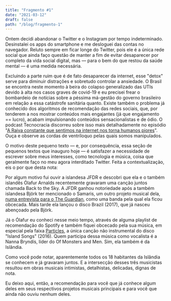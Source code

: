 ```yaml
---
title: "Fragmento #1"
date: "2021-03-12"
draft: false
path: "/blog/fragmento-1"
---
```


Ontem decidi abandonar o Twitter e o Instagram por tempo indeterminado. Desinstalei os apps do smartphone e me desloguei das contas no navegador. Reluto sempre em ficar longe do Twitter, pois ele é a única rede social que ainda faço questão de manter a fim de evitar desaparecer por completo da vida social digital, mas — para o bem do que restou da saúde mental — é uma medida necessária.

Excluindo a parte ruim que é de fato desaparecer da internet, esse "detox" serve para diminuir distrações e sobretudo controlar a ansiedade. O Brasil se encontra neste momento à beira do colapso generalizado das UTIs devido à alta nos casos graves de covid-19 e eu precisei frear o bombardeio de notícias sobre a péssima má-gestão do governo brasileiro em relação a essa catástrofe sanitária quanto. Existe também o problema já conhecido dos algoritmos de recomendação das redes sociais, que, por tenderem a nos mostrar conteúdos mais engajantes (já que engajamento == lucro), acabam impulsionando conteúdos sensacionalistas e de ódio. O podcast Tecnocracia discorreu sobre isso mais detalhadamente no episódio "[A Raiva constante que sentimos na internet nos torna humanos piores](https://pca.st/1L3X)". Ouça e observe as cordas de ventríloquo pelas quais somos manipulados.

O motivo deste pequeno texto — e, por consequência, essa seção de pequenos textos que inauguro hoje — é satisfazer a necessidade de escrever sobre meus interesses, como tecnologia e música, coisa que geralmente faço no meu agora interditado Twitter. Feita a contextualização, eis o por que desta nota:

Por algum motivo fui ouvir a islandesa JFDR e descobri que ela e o também islandês Ólafur Arnalds recentemente gravaram uma canção juntos chamada Back to the Sky. A JFDR ganhou notoriedade após a também islandesa Björk ter mencionado o Samaris, um outro projeto musical dela, [numa entrevista para o The Guardian](https://www.theguardian.com/music/2016/sep/02/bjork-digital-vulnicura-vespertine), como uma banda pela qual ela ficou obcecada. Mais tarde ela lançou o disco Brazil (2017), que já nasceu abençoado pela Björk. 

Já o Ólafur eu conheci nesse meio tempo, através de alguma playlist de recomendação do Spotify e também fiquei obcecado pela sua música, em especial pela faixa [Particles](https://www.youtube.com/watch?v=wEj7xYyj9n4), a única canção não instrumental do disco "Island Songs" (2016). Quem participa dessa música como vocalista é a Nanna Bryndís, líder do Of Monsters and Men. Sim, ela também é da Islândia.

Como você pode notar, aparentemente todos os 18 habitantes da Islândia se conhecem e já gravaram juntos. E a intersecção desses três musicistas resultou em obras musicais intimistas, detalhistas, delicadas, dignas de nota.

Eu deixo aqui, então, a recomendação para você que já conhece algum deles em seus respectivos projetos musicais principais e para você que ainda não ouviu nenhum deles.